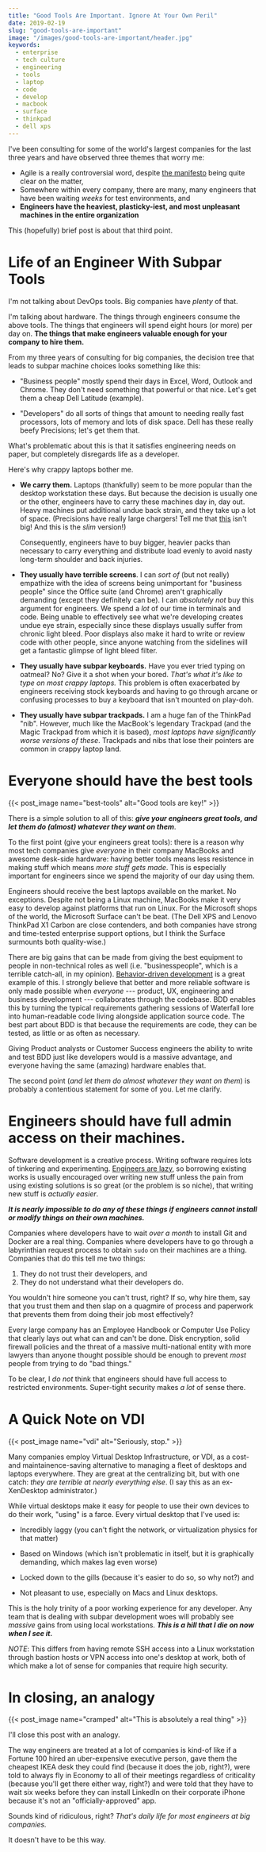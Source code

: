 ```yaml
---
title: "Good Tools Are Important. Ignore At Your Own Peril"
date: 2019-02-19
slug: "good-tools-are-important"
image: "/images/good-tools-are-important/header.jpg"
keywords:
  - enterprise
  - tech culture
  - engineering
  - tools
  - laptop
  - code
  - develop
  - macbook
  - surface
  - thinkpad
  - dell xps
---
```


I've been consulting for some of the world's largest companies for the last
three years and have observed three themes that worry me:

- Agile is a really controversial word, despite [the
  manifesto](http://agilemanifesto.org/) being quite clear on the matter,
- Somewhere within every company, there are many, many engineers that have been
  waiting _weeks_ for test environments, and
- **Engineers have the heaviest, plasticky-iest, and most unpleasant machines
    in the entire organization**

This (hopefully) brief post is about that third point.

# Life of an Engineer With Subpar Tools

I'm not talking about DevOps tools. Big companies have _plenty_ of that.

I'm talking about hardware. The things through engineers consume the above
tools. The things that engineers will spend eight hours (or more) per day on.
**The things that make engineers valuable enough for your company to hire
them.**

From my three years of consulting for big companies, the decision tree that
leads to subpar machine choices looks something like this:

- "Business people" mostly spend their days in Excel, Word, Outlook and Chrome.
  They don't need something that powerful or that nice. Let's get them a cheap
  Dell Latitude (example).

- "Developers" do all sorts of things that amount to needing really fast
  processors, lots of memory and lots of disk space. Dell has these really beefy
  Precisions; let's get them that.

What's problematic about this is that it satisfies engineering needs on paper,
but completely disregards life as a developer.

Here's why crappy laptops bother me.

- **We carry them.** Laptops (thankfully) seem to be more popular than the
    desktop workstation these days. But because the decision is usually one or
    the other, engineers have to carry these machines day in, day out. Heavy
    machines put additional undue back strain, and they take up a lot of space.
    (Precisions have really large chargers! Tell me that
    [this](/images/good-tools-are-important/really-big-charger.png) isn't big! And
    this is the _slim_ version!)

    Consequently, engineers have to buy bigger, heavier packs than necessary to carry
    everything and distribute load evenly to avoid nasty long-term shoulder and back
    injuries.

- **They usually have terrible screens**. I can _sort of_ (but not really)
    empathize with the idea of screens being unimportant for "business people"
    since the Office suite (and Chrome) aren't graphically demanding (except
    they definitely can be). I can _absolutely not_ buy this argument for
    engineers. We spend a _lot_ of our time in terminals and code. Being unable
    to effectively see what we're developing creates undue eye strain,
    especially since these displays usually suffer from chronic light bleed.
    Poor displays also make it hard to write or review code with other people,
    since anyone watching from the sidelines will get a fantastic glimpse of
    light bleed filter.

- **They usually have subpar keyboards.** Have you ever tried typing on oatmeal? No?
    Give it a shot when your bored. _That's what it's like to type on most crappy
    laptops._ This problem is often exacerbated by engineers receiving stock
    keyboards and having to go through arcane or confusing processes to buy a
    keyboard that isn't mounted on play-doh.

- **They usually have subpar trackpads.** I am a huge fan of the ThinkPad "nib".
    However, much like the MacBook's legendary Trackpad (and the Magic Trackpad
    from which it is based), _most laptops have significantly worse versions of
    these_. Trackpads and nibs that lose their pointers are common in crappy
    laptop land.

# Everyone should have the best tools

{{< post_image name="best-tools" alt="Good tools are key!" >}}

There is a simple solution to all of this: ***give your engineers great tools,
and let them do (almost) whatever they want on them***.

To the first point (give your engineers great tools): there is a reason why
most tech companies give _everyone_ in their company MacBooks and awesome
desk-side hardware: having better tools means less resistence in making stuff
which means _more stuff gets made_. This is especially important for engineers
since we spend the majority of our day using them. 

Engineers should receive the best laptops available on the market. No
exceptions. Despite not being a Linux machine, MacBooks make it very easy to
develop against platforms that run on Linux. For the Microsoft shops of the
world, the Microsoft Surface can't be beat. (The Dell XPS and Lenovo ThinkPad X1
Carbon are close contenders, and both companies have strong and time-tested
enterprise support options, but I think the Surface surmounts both
quality-wise.)

There are big gains that can be made from giving the best equipment to people in
non-technical roles as well (i.e. "businesspeople", which is a terrible
catch-all, in my opinion). [Behavior-driven
development](https://blog.codeship.com/behavior-driven-development/) is a great
example of this. I strongly believe that better and more reliable software is
only made possible when _everyone_ --- product, UX, engineering and business
development --- collaborates through the codebase. BDD enables this by turning
the typical requirements gathering sessions of Waterfall lore into
human-readable code living alongside application source code. The best part
about BDD is that because the requirements are code, they can be tested, as
little or as often as necessary.

Giving Product analysts or Customer Success engineers the ability to write and
test BDD just like developers would is a massive advantage, and everyone having
the same (amazing) hardware enables that.

The second point (_and let them do almost whatever they want on them_) is probably
a contentious statement for some of you. Let me clarify.

# Engineers should have full admin access on their machines.

Software development is a creative process. Writing software requires lots of
tinkering and experimenting. [Engineers are
lazy](https://blog.codinghorror.com/how-to-be-lazy-dumb-and-successful/), so
borrowing existing works is usually encouraged over writing new stuff unless the
pain from using existing solutions is so great (or the problem is so niche), that
writing new stuff is _actually easier_.

***It is nearly impossible to do any of these things if engineers cannot install
or modify things on their own machines.***

Companies where developers have to wait _over a month_ to install Git and Docker
are a real thing. Companies where developers have to go through a labyrinthian
request process to obtain `sudo` on their machines are a thing. Companies that
do this tell me two things:

1. They do not trust their developers, and
2. They do not understand what their developers do.

You wouldn't hire someone you can't trust, right? If so, why hire them, say that
you trust them and then slap on a quagmire of process and paperwork that
prevents them from doing their job most effectively?

Every large company has an Employee Handbook or Computer Use Policy that clearly
lays out what can and can't be done. Disk encryption, solid firewall policies
and the threat of a massive multi-national entity with more lawyers than anyone
thought possible should be enough to prevent _most_ people from trying to do
"bad things."

To be clear, I _do not_ think that engineers should have full access to
restricted environments. Super-tight security makes _a lot_ of sense there.

# A Quick Note on VDI

{{< post_image name="vdi" alt="Seriously, stop." >}}

Many companies employ Virtual Desktop Infrastructure, or VDI, as a cost- and
maintainence-saving alternative to managing a fleet of desktops and laptops
everywhere. They are great at the centralizing bit, but with one catch: _they
are terrible at nearly everything else_. (I say this as an ex-XenDesktop
administrator.)

While virtual desktops make it easy for people to use their own devices to do
their work, "using" is a farce. Every virtual desktop that I've used is:

- Incredibly laggy (you can't fight the network, or virtualization physics for
  that matter)

- Based on Windows (which isn't problematic in itself, but it is graphically
  demanding, which makes lag even worse)

- Locked down to the gills (because it's easier to do so, so why not?) and

- Not pleasant to use, especially on Macs and Linux desktops.

This is the holy trinity of a poor working experience for any developer. Any
team that is dealing with subpar development woes will probably see _massive_
gains from using local workstations. ***This is a hill that I die on now when I
see it.***

*NOTE*: This differs from having remote SSH access into a Linux workstation
through bastion hosts or VPN access into one's desktop at work, both of which
make a lot of sense for companies that require high security.

# In closing, an analogy

{{< post_image name="cramped" alt="This is absolutely a real thing" >}}

I'll close this post with an analogy.

The way engineers are treated at a lot of companies is kind-of like if a Fortune
100 hired an uber-expensive executive person, gave them the cheapest IKEA desk
they could find (because it does the job, right?), were told to always fly in
Economy to all of their meetings regardless of criticality (because you'll get
there either way, right?) and were told that they have to wait six weeks before
they can install LinkedIn on their corporate iPhone because it's not an
"officially-approved" app.

Sounds kind of ridiculous, right? _That's daily life for most engineers at big
companies._

It doesn't have to be this way.
